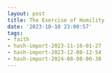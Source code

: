 ```yaml
---
layout: post
title: The Exercise of Humility
date: '2023-10-10 23:00:57'
tags:
- faith
- hash-import-2023-11-16-01-27
- hash-import-2023-12-08-12-54
- hash-import-2024-08-08-00-38
---
```


